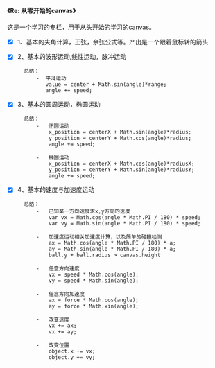 #### 《Re: 从零开始的canvas》

这是一个学习的专栏，用于从头开始的学习的canvas。

-	[x] 1、基本的夹角计算，正弦，余弦公式等。产出是一个跟着鼠标转的箭头
-	[x] 2、基本的波形运动,线性运动，脉冲运动

		总结：
			-  平滑运动
			   value = center + Math.sin(angle)*range;
			   angle += speed;

-	[x] 3、基本的圆周运动，椭圆运动

		总结：
			-   正圆运动
			    x_position = centerX + Math.sin(angle)*radius;
			    y_position = centerY + Math.cos(angle)*radius;
			    angle += speed;

			-   椭圆运动
			    x_position = centerX + Math.cos(angle)*radiusX;
			    y_position = centerY + Math.sin(angle)*radiusY;
			    angle += speed;

-	[x] 4、基本的速度与加速度运动

		总结：
			-   已知某一方向速度求x,y方向的速度
			    var vx = Math.cos(angle * Math.PI / 180) * speed;
			    var vy = Math.sin(angle * Math.PI / 180) * speed;

			-   加速度运动相关加速度计算，以及简单的碰撞检测
	 		    ax = Math.cos(angle * Math.PI / 180) * a;
	 		    ay = Math.sin(angle * Math.PI / 180) * a;	
				ball.y + ball.radius > canvas.height

			-	任意方向速度
				vx = speed * Math.cos(angle);
				vy = speed * Math.sin(angle);

			-	任意方向加速度
				ax = force * Math.cos(angle);
				ay = force * Math.xin(angle);

			-	改变速度
				vx += ax;
				vx += ay;

			-	改变位置
				object.x += vx;
				object.y += vy;
